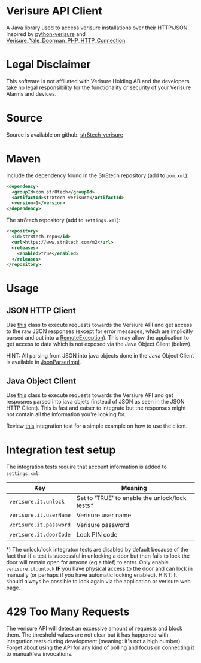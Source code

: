 # Verisure API Client

A Java library used to access verisure installations over their HTTP/JSON. Inspired by [python-verisure](https://github.com/persandstrom/python-verisure) and [Verisure_Yale_Doorman_PHP_HTTP_Connection](https://github.com/wahlly/Verisure_Yale_Doorman_PHP_HTTP_Connection).

# Legal Disclaimer
This software is not affiliated with Verisure Holding AB and the developers take no legal responsibility for the functionality or security of your Verisure Alarms and devices.

# Source

Source is available on github: [str8tech-verisure](https://github.com/richard-strate/str8tech-verisure)

# Maven

Include the dependency found in the Str8tech repository (add to `pom.xml`):

````xml
<dependency>
  <groupId>com.str8tech</groupId>
  <artifactId>str8tech-verisure</artifactId>
  <version>1</version>
</dependency>  
````

The str8tech repository (add to `settings.xml`):

````xml
<repository>
  <id>str8tech.repo</id>
  <url>https://www.str8tech.com/m2</url>
  <releases>
    <enabled>true</enabled>
  </releases>
</repository>
````

# Usage

## JSON HTTP Client

Use [this](https://github.com/richard-strate/str8tech-verisure/blob/master/src/main/java/com/str8tech/verisure/JsonHttpClient.java) class to execute requests towards the Versiure API and get access to the raw JSON responses (except for error messages, which are implicitly parsed and put into a [RemoteException](https://github.com/richard-strate/str8tech-verisure/blob/master/src/main/java/com/str8tech/verisure/RemoteException.java)). This may allow the application to get access to data which is not exposed via the Java Object Client (below). 

HINT: All parsing from JSON into java objects done in the Java Object Client is available in [JsonParserImpl](https://github.com/richard-strate/str8tech-verisure/blob/master/src/main/java/com/str8tech/verisure/JsonParserImpl.java).

## Java Object Client 

Use [this](https://github.com/richard-strate/str8tech-verisure/blob/master/src/main/java/com/str8tech/verisure/ClientImpl.java) class to execute requests towards the Versiure API and get resposnes parsed into java objets (instead of JSON as seen in the JSON HTTP Client). This is fast and eaiser to integrate but the responses might not contain all the information you're looking for. 

Review [this](https://github.com/richard-strate/str8tech-verisure/blob/master/src/test/java/com/str8tech/verisure/ClientImplIT.java) integration test for a simple example on how to use the client.

# Integration test setup

The integration tests require that account information is added to `settings.xml`:

Key | Meaning
-|-
`verisure.it.unlock` | Set to 'TRUE' to enable the unlock/lock tests*
`verisure.it.userName` | Verisure user name
`verisure.it.password` | Verisure password
`verisure.it.doorCode` | Lock PIN code

*) The unlock/lock integraton tests are disabled by default because of the fact that if a test is successful in unlocking a door but then fails to lock the door will remain open for anyone (eg a thief) to enter. Only enable `verisure.it.unlock` **IF** you have physical access to the door and can lock in manually (or perhaps if you  have automatic locking enabled). HINT: It should always be possible to lock again via the application or verisure web page.

# 429 Too Many Requests

The verisure API will detect an excessive amount of requests and block them. The threshold values are not clear but it has happened with integration tests during development (meaning: it's not a high number). Forget about using the API for any kind of polling and focus on connecting it to manual/few invocations.
